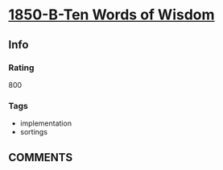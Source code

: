 # [1850-B-Ten Words of Wisdom](https://codeforces.com/problemset/problem/1850/B)

## Info

### Rating

800

### Tags

- implementation
- sortings

## __COMMENTS__

> 
